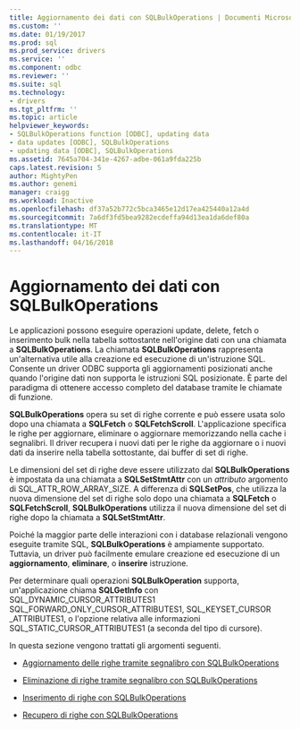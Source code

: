 ```yaml
---
title: Aggiornamento dei dati con SQLBulkOperations | Documenti Microsoft
ms.custom: ''
ms.date: 01/19/2017
ms.prod: sql
ms.prod_service: drivers
ms.service: ''
ms.component: odbc
ms.reviewer: ''
ms.suite: sql
ms.technology:
- drivers
ms.tgt_pltfrm: ''
ms.topic: article
helpviewer_keywords:
- SQLBulkOperations function [ODBC], updating data
- data updates [ODBC], SQLBulkOperations
- updating data [ODBC], SQLBulkOperations
ms.assetid: 7645a704-341e-4267-adbe-061a9fda225b
caps.latest.revision: 5
author: MightyPen
ms.author: genemi
manager: craigg
ms.workload: Inactive
ms.openlocfilehash: df37a52b772c5bca3465e12d17ea425440a12a4d
ms.sourcegitcommit: 7a6df3fd5bea9282ecdeffa94d13ea1da6def80a
ms.translationtype: MT
ms.contentlocale: it-IT
ms.lasthandoff: 04/16/2018
---
```

# <a name="updating-data-with-sqlbulkoperations"></a>Aggiornamento dei dati con SQLBulkOperations
Le applicazioni possono eseguire operazioni update, delete, fetch o inserimento bulk nella tabella sottostante nell'origine dati con una chiamata a **SQLBulkOperations**. La chiamata **SQLBulkOperations** rappresenta un'alternativa utile alla creazione ed esecuzione di un'istruzione SQL. Consente un driver ODBC supporta gli aggiornamenti posizionati anche quando l'origine dati non supporta le istruzioni SQL posizionate. È parte del paradigma di ottenere accesso completo del database tramite le chiamate di funzione.  
  
 **SQLBulkOperations** opera su set di righe corrente e può essere usata solo dopo una chiamata a **SQLFetch** o **SQLFetchScroll**. L'applicazione specifica le righe per aggiornare, eliminare o aggiornare memorizzando nella cache i segnalibri. Il driver recupera i nuovi dati per le righe da aggiornare o i nuovi dati da inserire nella tabella sottostante, dai buffer di set di righe.  
  
 Le dimensioni del set di righe deve essere utilizzato dal **SQLBulkOperations** è impostata da una chiamata a **SQLSetStmtAttr** con un *attributo* argomento di SQL_ATTR_ROW_ARRAY_SIZE. A differenza di **SQLSetPos**, che utilizza la nuova dimensione del set di righe solo dopo una chiamata a **SQLFetch** o **SQLFetchScroll**, **SQLBulkOperations** utilizza il nuova dimensione del set di righe dopo la chiamata a **SQLSetStmtAttr**.  
  
 Poiché la maggior parte delle interazioni con i database relazionali vengono eseguite tramite SQL, **SQLBulkOperations** è ampiamente supportato. Tuttavia, un driver può facilmente emulare creazione ed esecuzione di un **aggiornamento**, **eliminare**, o **inserire** istruzione.  
  
 Per determinare quali operazioni **SQLBulkOperation** supporta, un'applicazione chiama **SQLGetInfo** con SQL_DYNAMIC_CURSOR_ATTRIBUTES1 SQL_FORWARD_ONLY_CURSOR_ATTRIBUTES1, SQL_KEYSET_CURSOR _ATTRIBUTES1, o l'opzione relativa alle informazioni SQL_STATIC_CURSOR_ATTRIBUTES1 (a seconda del tipo di cursore).  
  
 In questa sezione vengono trattati gli argomenti seguenti.  
  
-   [Aggiornamento delle righe tramite segnalibro con SQLBulkOperations](../../../odbc/reference/develop-app/updating-rows-by-bookmark-with-sqlbulkoperations.md)  
  
-   [Eliminazione di righe tramite segnalibro con SQLBulkOperations](../../../odbc/reference/develop-app/deleting-rows-by-bookmark-with-sqlbulkoperations.md)  
  
-   [Inserimento di righe con SQLBulkOperations](../../../odbc/reference/develop-app/inserting-rows-with-sqlbulkoperations.md)  
  
-   [Recupero di righe con SQLBulkOperations](../../../odbc/reference/develop-app/fetching-rows-with-sqlbulkoperations.md)
